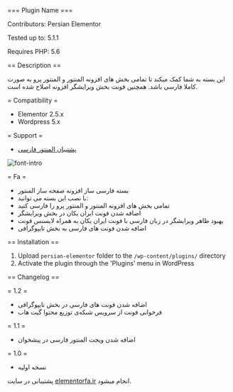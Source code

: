 
=== Plugin Name ===

Contributors: Persian Elementor

Tested up to: 5.1.1

Requires PHP: 5.6


== Description ==

این بسته به شما کمک میکند تا تمامی بخش های افزونه المنتور و المنتور پرو به صورت کاملا فارسی باشد. همچنین فونت بخش ویرایشگر افزونه اصلاح شده است.

= Compatibility =
* Elementor 2.5.x
* Wordpress 5.x

= Support =
*  [پشتیبان المنتور فارسی](https://elementorfa.ir/)


![font-intro](https://user-images.githubusercontent.com/7595716/55623844-62394f00-57b9-11e9-8c83-5aa070718520.png)


= Fa =
* بسته فارسی ساز افزونه صفحه ساز المنتور
* با نصب این بسته می توانید:
* تمامی بخش های افزونه المنتور و المنتور پرو را فارسی کنید
* اضافه شدن فونت ایران یکان در بخش ویرایشگر
* بهبود ظاهر ویرایشگر در زبان فارسی با فونت ایران یکان به همراه لایسنس فونت
* اضافه شدن فونت های فارسی به بخش تایپوگرافی

== Installation ==

1. Upload `persian-elementor` folder to the `/wp-content/plugins/` directory
2. Activate the plugin through the 'Plugins' menu in WordPress

== Changelog ==

= 1.2 =
*  اضافه شدن فونت های فارسی در بخش تایپوگرافی
*  فرخوانی فونت از سرویس شبکه‌ی توزیع محتوا گیت هاب

= 1.1 =
* اضافه شدن ویجت المنتور فارسی در پیشخوان

= 1.0 =
* نسخه اولیه


پشتیبانی در سایت [elementorfa.ir](http://elementorfa.ir) انجام میشود.
